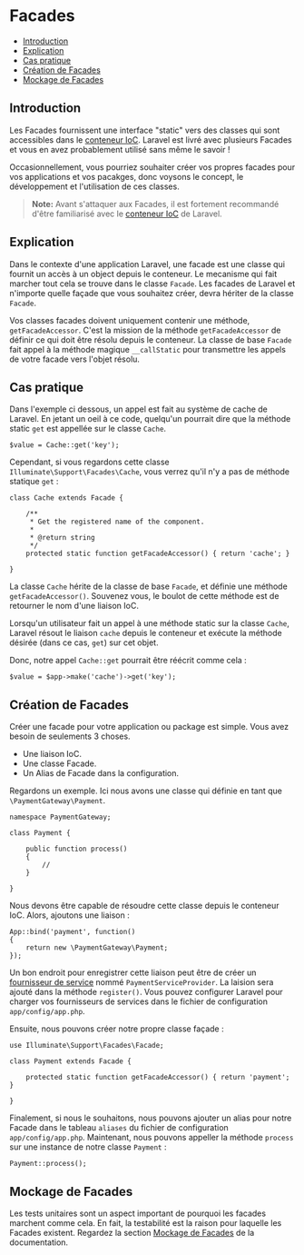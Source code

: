 # Facades

- [Introduction](#introduction)
- [Explication](#explanation)
- [Cas pratique](#practical-usage)
- [Création de Facades](#creating-facades)
- [Mockage de Facades](#mocking-facades)

<a name="introduction"></a>
## Introduction

Les Facades fournissent une interface "static" vers des classes qui sont accessibles dans le [conteneur IoC](/docs/v4/doc/ioc). Laravel est livré avec plusieurs Facades et vous en avez probablement utilisé sans même le savoir !

Occasionnellement, vous pourriez souhaiter créer vos propres facades pour vos applications et vos pacakges, donc voysons le concept, le développement et l'utilisation de ces classes.

> **Note:** Avant s'attaquer aux Facades, il est fortement recommandé d'être familiarisé avec le [conteneur IoC](/docs/v4/doc/ioc) de Laravel.

<a name="explanation"></a>
## Explication

Dans le contexte d'une application Laravel, une facade est une classe qui fournit un accès à un object depuis le conteneur. Le mecanisme qui fait marcher tout cela se trouve dans le classe `Facade`. Les facades de Laravel et n'importe quelle façade que vous souhaitez créer, devra hériter de la classe `Facade`.

Vos classes facades doivent uniquement contenir une méthode, `getFacadeAccessor`. C'est la mission de la méthode `getFacadeAccessor` de définir ce qui doit être résolu depuis le conteneur. La classe de base `Facade` fait appel à la méthode magique `__callStatic` pour transmettre les appels de votre facade vers l'objet résolu.

<a name="practical-usage"></a>
## Cas pratique

Dans l'exemple ci dessous, un appel est fait au système de cache de Laravel. En jetant un oeil à ce code, quelqu'un pourrait dire que la méthode static `get` est appellée sur le classe `Cache`.

    $value = Cache::get('key');

Cependant, si vous regardons cette classe `Illuminate\Support\Facades\Cache`, vous verrez qu'il n'y a pas de méthode statique `get` :

    class Cache extends Facade {

        /**
         * Get the registered name of the component.
         *
         * @return string
         */
        protected static function getFacadeAccessor() { return 'cache'; }

    }

La classe `Cache` hérite de la classe de base `Facade`, et définie une méthode `getFacadeAccessor()`. Souvenez vous, le boulot de cette méthode est de retourner le nom d'une liaison IoC.

Lorsqu'un utilisateur fait un appel à une méthode static sur la classe `Cache`, Laravel résout le liaison `cache` depuis le conteneur et exécute la méthode désirée (dans ce cas, `get`) sur cet objet.

Donc, notre appel `Cache::get` pourrait être réécrit comme cela :

    $value = $app->make('cache')->get('key');

<a name="creating-facades"></a>
## Création de Facades

Créer une facade pour votre application ou package est simple. Vous avez besoin de seulements 3 choses.

- Une liaison IoC.
- Une classe Facade.
- Un Alias de Facade dans la configuration.

Regardons un exemple. Ici nous avons une classe qui définie en tant que `\PaymentGateway\Payment`.

    namespace PaymentGateway;

    class Payment {

        public function process()
        {
            //
        }

    }

Nous devons être capable de résoudre cette classe depuis le conteneur IoC. Alors, ajoutons une liaison :

    App::bind('payment', function()
    {
        return new \PaymentGateway\Payment;
    });

Un bon endroit pour enregistrer cette liaison peut être de créer un [fournisseur de service](/docs/v4/doc/ioc#service-providers) nommé `PaymentServiceProvider`. La laision sera ajouté dans la méthode `register()`. Vous pouvez configurer Laravel pour charger vos fournisseurs de services dans le fichier de configuration `app/config/app.php`.

Ensuite, nous pouvons créer notre propre classe façade :

    use Illuminate\Support\Facades\Facade;

    class Payment extends Facade {

        protected static function getFacadeAccessor() { return 'payment'; }

    }

Finalement, si nous le souhaitons, nous pouvons ajouter un alias pour notre Facade dans le tableau `aliases` du fichier de configuration `app/config/app.php`. Maintenant, nous pouvons appeller la méthode `process` sur une instance de notre classe `Payment` :

    Payment::process();

<a name="mocking-facades"></a>
## Mockage de Facades

Les tests unitaires sont un aspect important de pourquoi les facades marchent comme cela. En fait, la testabilité est la raison pour laquelle les Facades existent. Regardez la section [Mockage de Facades](/docs/v4/doc/testing#mocking-facades) de la documentation.
